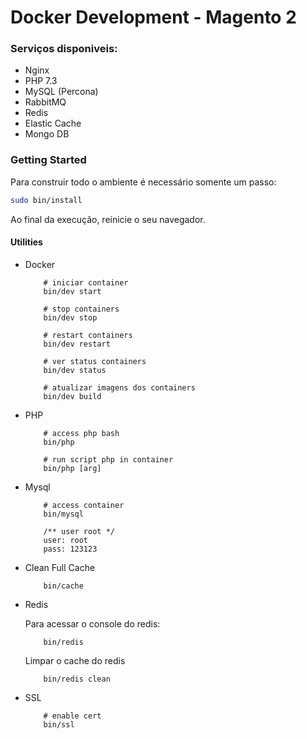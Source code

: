 # Docker Development - Magento 2

### Serviços disponiveis:
- Nginx
- PHP 7.3
- MySQL (Percona)
- RabbitMQ
- Redis
- Elastic Cache
- Mongo DB

### Getting Started

Para construir todo o ambiente é necessário somente um passo:

```sh   
sudo bin/install
```
    
Ao final da execução, reinicie o seu navegador.
   
#### Utilities

- Docker

    ```
        # iniciar container
        bin/dev start  

        # stop containers
        bin/dev stop
        
        # restart containers
        bin/dev restart
  
        # ver status containers
        bin/dev status
  
        # atualizar imagens dos containers
        bin/dev build
  
    ```
- PHP

    ```
        # access php bash
        bin/php
  
        # run script php in container
        bin/php [arg]   
    ```

- Mysql 

    ```
        # access container
        bin/mysql
        
        /** user root */
        user: root
        pass: 123123
    ```
  
- Clean Full Cache 

    ```
        bin/cache
    ```  

- Redis  

    Para acessar o console do redis:

    ```
        bin/redis
    ``` 
    
    Limpar o cache do redis
    
    ```
        bin/redis clean
    ```  

- SSL 

    ```
        # enable cert
        bin/ssl
    ```       